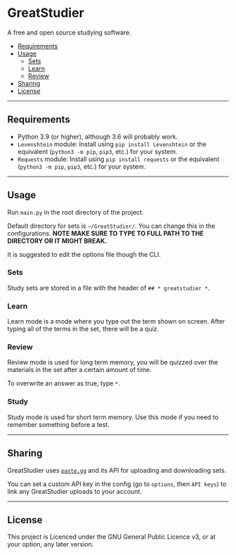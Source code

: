 # GreatStudier

A free and open source studying software. 

- [Requirements](#requirements)
- [Usage](#usage)
  - [Sets](#sets)
  - [Learn](#learn)
  - [Review](#review)
- [Sharing](#sharing)
- [License](#license)

---

## Requirements

- Python 3.9 (or higher), although 3.6 will probably work.
- `Levenshtein` module: Install using `pip install Levenshtein` or the equivalent (`python3 -m pip`, `pip3`, etc.) for your system.
- `Requests` module: Install using `pip install requests` or the equivalent (`python3 -m pip`, `pip3`, etc.) for your system.

---

## Usage

Run `main.py` in the root directory of the project.

Default directory for sets is `~/GreatStudier/`. You can change this in the configurations. **NOTE MAKE SURE TO TYPE TO FULL PATH TO THE DIRECTORY OR IT MIGHT BREAK.**

It is suggested to edit the options file though the CLI.

### Sets

Study sets are stored in a file with the header of `## * greatstudier *`. 

### Learn

Learn mode is a mode where you type out the term shown on screen. After typing all of the terms in the set, there will be a quiz.

### Review

Review mode is used for long term memory, you will be quizzed over the materials in the set after a certain amount of time.

To overwrite an answer as true, type `*`.

### Study

Study mode is used for short term memory. Use this mode if you need to remember something before a test.

---

## Sharing

GreatStudier uses [`paste.gg`](https://paste.gg) and its API for uploading and downloading sets.

You can set a custom API key in the config (go to `options`, then `API keys`) to link any GreatStudier uploads to your account.

---

## License

This project is Licenced under the GNU General Public Licence v3, or at your option, any later version.
